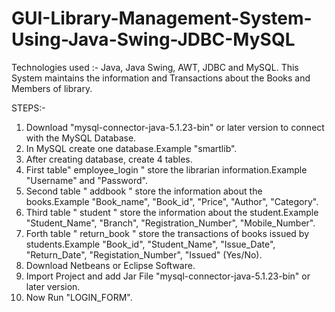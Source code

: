 # GUI-Library-Management-System-Using-Java-Swing-JDBC-MySQL
Technologies used :- Java, Java Swing, AWT, JDBC and MySQL.  This System maintains the information and Transactions about the Books and 
Members of library.

STEPS:-
1) Download "mysql-connector-java-5.1.23-bin" or later version to connect with the MySQL Database.
2) In MySQL create one database.Example "smartlib".
3) After creating database, create 4 tables.
4) First table" employee_login " store the librarian information.Example "Username" and "Password". 
5) Second table " addbook " store the information about the books.Example "Book_name", "Book_id", "Price", "Author", "Category".
6) Third table " student " store the information about the student.Example "Student_Name", "Branch", "Registration_Number", "Mobile_Number".
7) Forth table " return_book " store the transactions of books issued by students.Example "Book_id", "Student_Name", "Issue_Date", "Return_Date", "Registation_Number", "Issued" (Yes/No).
8) Download Netbeans or Eclipse Software.
9) Import Project and add Jar File "mysql-connector-java-5.1.23-bin" or later version.
10) Now Run "LOGIN_FORM".
